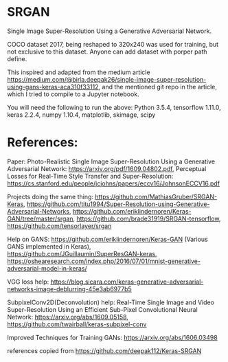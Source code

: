 # SRGAN

Single Image Super-Resolution Using a Generative Adversarial Network.

COCO dataset 2017, being reshaped to 320x240 was used for training, but not exclusive to this dataset. Anyone can add dataset with porper path define.

This inspired and adapted from the medium article https://medium.com/@birla.deepak26/single-image-super-resolution-using-gans-keras-aca310f33112, and the mentioned git repo in the article, which I tried to compile to a Jupyter notebook.

You will need the following to run the above:
Python 3.5.4,
tensorflow 1.11.0,
keras 2.2.4,
numpy 1.10.4,
matplotlib, skimage, scipy


# References:

Paper:
Photo-Realistic Single Image Super-Resolution Using a Generative Adversarial Network: https://arxiv.org/pdf/1609.04802.pdf,
Perceptual Losses for Real-Time Style Transfer and Super-Resolution: https://cs.stanford.edu/people/jcjohns/papers/eccv16/JohnsonECCV16.pdf

Projects doing the same thing:
https://github.com/MathiasGruber/SRGAN-Keras,
https://github.com/titu1994/Super-Resolution-using-Generative-Adversarial-Networks,
https://github.com/eriklindernoren/Keras-GAN/tree/master/srgan,
https://github.com/brade31919/SRGAN-tensorflow,
https://github.com/tensorlayer/srgan
 
Help on GANS:
https://github.com/eriklindernoren/Keras-GAN (Various GANS implemented in Keras),
https://github.com/JGuillaumin/SuperResGAN-keras,
https://oshearesearch.com/index.php/2016/07/01/mnist-generative-adversarial-model-in-keras/

VGG loss help:
https://blog.sicara.com/keras-generative-adversarial-networks-image-deblurring-45e3ab6977b5

SubpixelConv2D(Deconvolution) help:
Real-Time Single Image and Video Super-Resolution Using an Efficient Sub-Pixel Convolutional Neural Network: https://arxiv.org/abs/1609.05158,
https://github.com/twairball/keras-subpixel-conv

Improved Techniques for Training GANs:
https://arxiv.org/abs/1606.03498

references copied from https://github.com/deepak112/Keras-SRGAN

